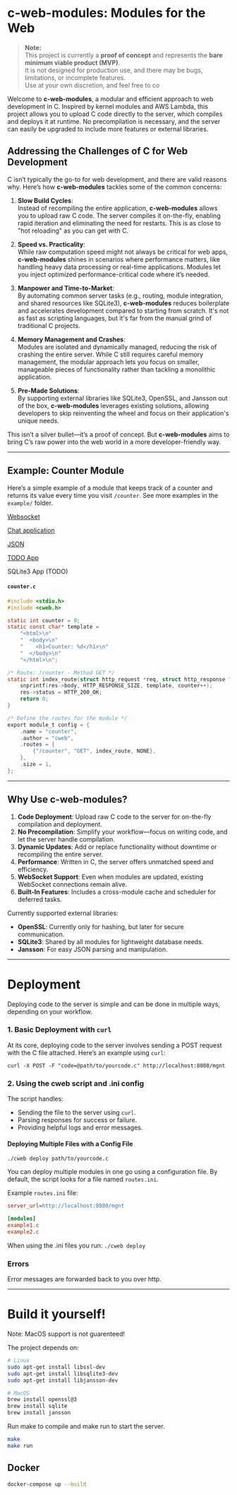 # c-web-modules: Modules for the Web  

> **Note:**  
> This project is currently a **proof of concept** and represents the **bare minimum viable product (MVP)**.  
> It is not designed for production use, and there may be bugs, limitations, or incomplete features.  
> Use at your own discretion, and feel free to co

Welcome to **c-web-modules**, a modular and efficient approach to web development in C. Inspired by kernel modules and AWS Lambda, this project allows you to upload C code directly to the server, which compiles and deploys it at runtime. No precompilation is necessary, and the server can easily be upgraded to include more features or external libraries.

## Addressing the Challenges of C for Web Development  

C isn’t typically the go-to for web development, and there are valid reasons why. Here’s how **c-web-modules** tackles some of the common concerns:  

1. **Slow Build Cycles**:  
   Instead of recompiling the entire application, **c-web-modules** allows you to upload raw C code. The server compiles it on-the-fly, enabling rapid iteration and eliminating the need for restarts. This is as close to "hot reloading" as you can get with C.  

2. **Speed vs. Practicality**:  
   While raw computation speed might not always be critical for web apps, **c-web-modules** shines in scenarios where performance matters, like handling heavy data processing or real-time applications. Modules let you inject optimized performance-critical code where it’s needed.  

3. **Manpower and Time-to-Market**:  
   By automating common server tasks (e.g., routing, module integration, and shared resources like SQLite3), **c-web-modules** reduces boilerplate and accelerates development compared to starting from scratch. It's not as fast as scripting languages, but it's far from the manual grind of traditional C projects.  

4. **Memory Management and Crashes**:  
   Modules are isolated and dynamically managed, reducing the risk of crashing the entire server. While C still requires careful memory management, the modular approach lets you focus on smaller, manageable pieces of functionality rather than tackling a monolithic application.  

5. **Pre-Made Solutions**:  
   By supporting external libraries like SQLite3, OpenSSL, and Jansson out of the box, **c-web-modules** leverages existing solutions, allowing developers to skip reinventing the wheel and focus on their application's unique needs.  

This isn’t a silver bullet—it’s a proof of concept. But **c-web-modules** aims to bring C’s raw power into the web world in a more developer-friendly way.  

---

## Example: Counter Module  

Here’s a simple example of a module that keeps track of a counter and returns its value every time you visit `/counter`.
See more examples in the `example/` folder.

[Websocket](example/websocket.c)

[Chat application](example/chat.c)

[JSON](example/json.c)

[TODO App](example/todo.c)

SQLite3 App (TODO)

#### `counter.c`  
```c
#include <stdio.h>
#include <cweb.h>

static int counter = 0;
static const char* template = 
    "<html>\n"
    "  <body>\n"
    "    <h1>Counter: %d</h1>\n"
    "  </body>\n"
    "</html>\n";

/* Route: /counter - Method GET */
static int index_route(struct http_request *req, struct http_response *res) {
    snprintf(res->body, HTTP_RESPONSE_SIZE, template, counter++);
    res->status = HTTP_200_OK;
    return 0;
}

/* Define the routes for the module */
export module_t config = {
    .name = "counter",
    .author = "cweb",
    .routes = {
        {"/counter", "GET", index_route, NONE},
    },
    .size = 1,
};
```

---

## Why Use c-web-modules?  

1. **Code Deployment**: Upload raw C code to the server for on-the-fly compilation and deployment.  
2. **No Precompilation**: Simplify your workflow—focus on writing code, and let the server handle compilation.  
3. **Dynamic Updates**: Add or replace functionality without downtime or recompiling the entire server.  
4. **Performance**: Written in C, the server offers unmatched speed and efficiency.  
5. **WebSocket Support**: Even when modules are updated, existing WebSocket connections remain alive.  
6. **Built-In Features**: Includes a cross-module cache and scheduler for deferred tasks.  

Currently supported external libraries:  
- **OpenSSL**: Currently only for hashing, but later for secure communication.  
- **SQLite3**: Shared by all modules for lightweight database needs.  
- **Jansson**: For easy JSON parsing and manipulation.  

---

# Deployment  

Deploying code to the server is simple and can be done in multiple ways, depending on your workflow.


### 1. Basic Deployment with `curl`  

At its core, deploying code to the server involves sending a POST request with the C file attached. Here’s an example using `curl`:  

`curl -X POST -F "code=@path/to/yourcode.c" http://localhost:8080/mgnt`

### 2. Using the cweb script and .ini config
The script handles:  
- Sending the file to the server using `curl`.  
- Parsing responses for success or failure.  
- Providing helpful logs and error messages.  

#### Deploying Multiple Files with a Config File  
`./cweb deploy path/to/yourcode.c`

You can deploy multiple modules in one go using a configuration file. By default, the script looks for a file named `routes.ini`.  

Example `routes.ini` file:  
```ini
server_url=http://localhost:8080/mgnt

[modules]
example1.c
example2.c
```

When using the .ini files you run: `./cweb deploy`

### Errors

Error messages are forwarded back to you over http.

---

# Build it yourself!

Note: MacOS support is not guarenteed!

The project depends on:

```bash
# Linux
sudo apt-get install libssl-dev
sudo apt-get install libsqlite3-dev
sudo apt-get install libjansson-dev

# MacOS
brew install openssl@3
brew install sqlite
brew install jansson
```

Run make to compile and make run to start the server.

```bash
make
make run
```

## Docker

```bash
docker-compose up --build
```